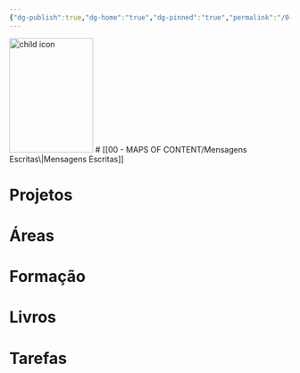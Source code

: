 ```yaml
---
{"dg-publish":true,"dg-home":"true","dg-pinned":"true","permalink":"/0-home/","pinned":"true","tags":["gardenEntry"],"dgPassFrontmatter":true,"noteIcon":"child","created":"2025-10-20T18:54:49.797+01:00","updated":"2025-10-21T16:21:30.530+01:00"}
---
```


<img src="/assets/icons/child.svg" width="150" height="205" alt="child icon">
# [[00 - MAPS OF CONTENT/Mensagens Escritas\|Mensagens Escritas]]

# Projetos

# Áreas

# Formação

# Livros

# Tarefas